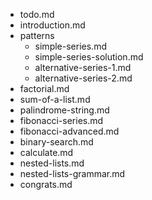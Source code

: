 - todo.md
- introduction.md
- patterns
    - simple-series.md
    - simple-series-solution.md
    - alternative-series-1.md
    - alternative-series-2.md
- factorial.md
- sum-of-a-list.md
- palindrome-string.md
- fibonacci-series.md
- fibonacci-advanced.md
- binary-search.md
- calculate.md
- nested-lists.md
- nested-lists-grammar.md
- congrats.md
